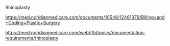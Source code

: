 Rhinoplasty

https://med.noridianmedicare.com/documents/10546/12461379/Billing+and+Coding+Plastic+Surgery

https://med.noridianmedicare.com/web/jfb/topics/documentation-requirements/rhinoplasty
